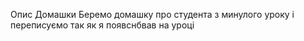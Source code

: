 Опис Домашки
Беремо домашку про студента з минулого уроку і переписуємо так як я появснбвав на уроці
